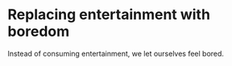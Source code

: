 # Replacing entertainment with boredom  
Instead of consuming entertainment, we let ourselves feel bored.  
